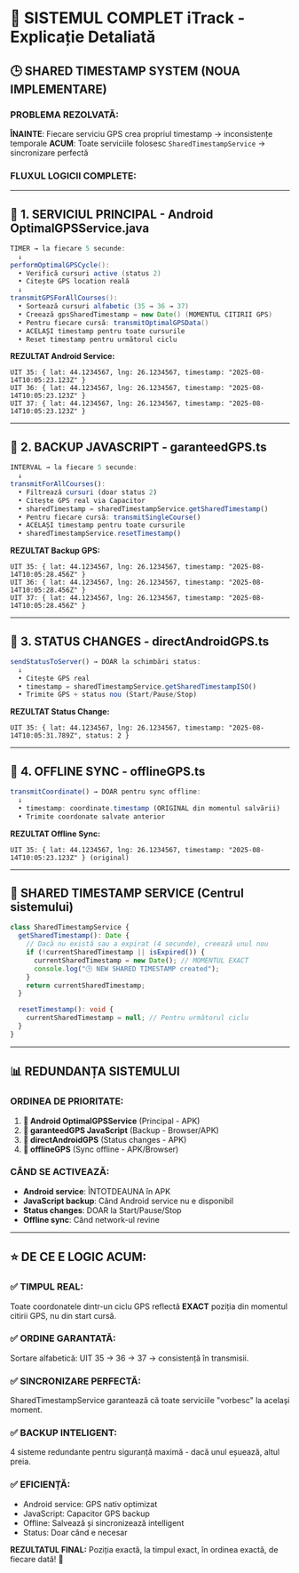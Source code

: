 # 🚗 SISTEMUL COMPLET iTrack - Explicație Detaliată

## 🕒 **SHARED TIMESTAMP SYSTEM** (NOUA IMPLEMENTARE)

### PROBLEMA REZOLVATĂ:
**ÎNAINTE**: Fiecare serviciu GPS crea propriul timestamp → inconsistențe temporale
**ACUM**: Toate serviciile folosesc `SharedTimestampService` → sincronizare perfectă

### FLUXUL LOGICII COMPLETE:

---

## 📡 **1. SERVICIUL PRINCIPAL - Android OptimalGPSService.java**

```java
TIMER → la fiecare 5 secunde:
  ↓
performOptimalGPSCycle():
  • Verifică cursuri active (status 2)
  • Citește GPS location reală
  ↓
transmitGPSForAllCourses():
  • Sortează cursuri alfabetic (35 → 36 → 37)
  • Creează gpsSharedTimestamp = new Date() (MOMENTUL CITIRII GPS)
  • Pentru fiecare cursă: transmitOptimalGPSData()
  • ACELAȘI timestamp pentru toate cursurile
  • Reset timestamp pentru următorul ciclu
```

**REZULTAT Android Service:**
```
UIT 35: { lat: 44.1234567, lng: 26.1234567, timestamp: "2025-08-14T10:05:23.123Z" }
UIT 36: { lat: 44.1234567, lng: 26.1234567, timestamp: "2025-08-14T10:05:23.123Z" }
UIT 37: { lat: 44.1234567, lng: 26.1234567, timestamp: "2025-08-14T10:05:23.123Z" }
```

---

## 🔄 **2. BACKUP JAVASCRIPT - garanteedGPS.ts**

```typescript
INTERVAL → la fiecare 5 secunde:
  ↓
transmitForAllCourses():
  • Filtrează cursuri (doar status 2)
  • Citește GPS real via Capacitor
  • sharedTimestamp = sharedTimestampService.getSharedTimestamp()
  • Pentru fiecare cursă: transmitSingleCourse()
  • ACELAȘI timestamp pentru toate cursurile
  • sharedTimestampService.resetTimestamp()
```

**REZULTAT Backup GPS:**
```
UIT 35: { lat: 44.1234567, lng: 26.1234567, timestamp: "2025-08-14T10:05:28.456Z" }
UIT 36: { lat: 44.1234567, lng: 26.1234567, timestamp: "2025-08-14T10:05:28.456Z" }
UIT 37: { lat: 44.1234567, lng: 26.1234567, timestamp: "2025-08-14T10:05:28.456Z" }
```

---

## 📱 **3. STATUS CHANGES - directAndroidGPS.ts**

```typescript
sendStatusToServer() → DOAR la schimbări status:
  ↓
  • Citește GPS real
  • timestamp = sharedTimestampService.getSharedTimestampISO()
  • Trimite GPS + status nou (Start/Pause/Stop)
```

**REZULTAT Status Change:**
```
UIT 35: { lat: 44.1234567, lng: 26.1234567, timestamp: "2025-08-14T10:05:31.789Z", status: 2 }
```

---

## 💾 **4. OFFLINE SYNC - offlineGPS.ts**

```typescript
transmitCoordinate() → DOAR pentru sync offline:
  ↓
  • timestamp: coordinate.timestamp (ORIGINAL din momentul salvării)
  • Trimite coordonate salvate anterior
```

**REZULTAT Offline Sync:**
```
UIT 35: { lat: 44.1234567, lng: 26.1234567, timestamp: "2025-08-14T10:05:23.123Z" } (original)
```

---

## 🔄 **SHARED TIMESTAMP SERVICE** (Centrul sistemului)

```typescript
class SharedTimestampService {
  getSharedTimestamp(): Date {
    // Dacă nu există sau a expirat (4 secunde), creează unul nou
    if (!currentSharedTimestamp || isExpired()) {
      currentSharedTimestamp = new Date(); // MOMENTUL EXACT
      console.log("🕒 NEW SHARED TIMESTAMP created");
    }
    return currentSharedTimestamp;
  }

  resetTimestamp(): void {
    currentSharedTimestamp = null; // Pentru următorul ciclu
  }
}
```

---

## 📊 **REDUNDANȚA SISTEMULUI**

### ORDINEA DE PRIORITATE:
1. **🥇 Android OptimalGPSService** (Principal - APK)
2. **🥈 garanteedGPS JavaScript** (Backup - Browser/APK)
3. **🥉 directAndroidGPS** (Status changes - APK)
4. **💾 offlineGPS** (Sync offline - APK/Browser)

### CÂND SE ACTIVEAZĂ:
- **Android service**: ÎNTOTDEAUNA în APK
- **JavaScript backup**: Când Android service nu e disponibil
- **Status changes**: DOAR la Start/Pause/Stop
- **Offline sync**: Când network-ul revine

---

## ⭐ **DE CE E LOGIC ACUM:**

### ✅ **TIMPUL REAL:**
Toate coordonatele dintr-un ciclu GPS reflectă **EXACT** poziția din momentul citirii GPS, nu din start cursă.

### ✅ **ORDINE GARANTATĂ:**
Sortare alfabetică: UIT 35 → 36 → 37 → consistență în transmisii.

### ✅ **SINCRONIZARE PERFECTĂ:**
SharedTimestampService garantează că toate serviciile "vorbesc" la același moment.

### ✅ **BACKUP INTELIGENT:**
4 sisteme redundante pentru siguranță maximă - dacă unul eșuează, altul preia.

### ✅ **EFICIENȚĂ:**
- Android service: GPS nativ optimizat
- JavaScript: Capacitor GPS backup
- Offline: Salvează și sincronizează intelligent
- Status: Doar când e necesar

**REZULTATUL FINAL:** Poziția exactă, la timpul exact, în ordinea exactă, de fiecare dată! 🎯